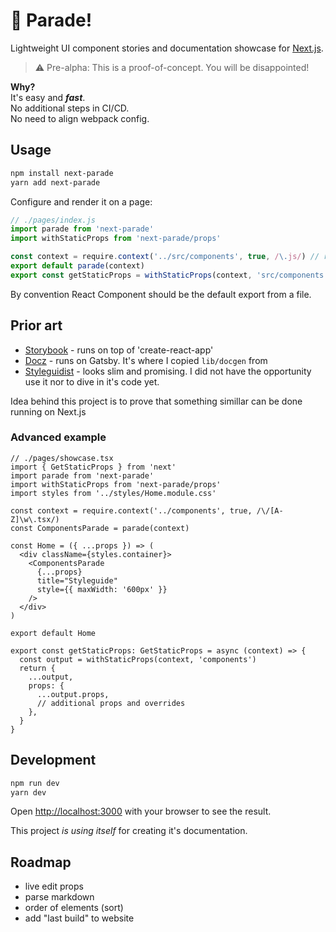 # 🚩 Parade!

Lightweight UI component stories and documentation showcase for [Next.js](https://nextjs.org/).

> ⚠️ Pre-alpha: This is a proof-of-concept. You will be disappointed!

**Why?**<br/>
It's easy and **_fast_**.<br/>
No additional steps in CI/CD.<br/>
No need to align webpack config.

## Usage

```bash
npm install next-parade
yarn add next-parade
```

Configure and render it on a page:

```js
// ./pages/index.js
import parade from 'next-parade'
import withStaticProps from 'next-parade/props'

const context = require.context('../src/components', true, /\.js/) // relative path and regex
export default parade(context)
export const getStaticProps = withStaticProps(context, 'src/components') // context and "absolute" path
```

By convention React Component should be the default export from a file.

## Prior art

- [Storybook](https://github.com/storybookjs/storybook/tree/master/app/react) - runs on top of 'create-react-app'
- [Docz](https://github.com/doczjs/docz/stargazers/) - runs on Gatsby. It's where I copied `lib/docgen` from
- [Styleguidist](https://github.com/styleguidist/react-styleguidist) - looks slim and promising. I did not have the opportunity use it nor to dive in it's code yet.

Idea behind this project is to prove that something simillar can be done running on Next.js

### Advanced example

```tsx
// ./pages/showcase.tsx
import { GetStaticProps } from 'next'
import parade from 'next-parade'
import withStaticProps from 'next-parade/props'
import styles from '../styles/Home.module.css'

const context = require.context('../components', true, /\/[A-Z]\w\.tsx/)
const ComponentsParade = parade(context)

const Home = ({ ...props }) => (
  <div className={styles.container}>
    <ComponentsParade
      {...props}
      title="Styleguide"
      style={{ maxWidth: '600px' }}
    />
  </div>
)

export default Home

export const getStaticProps: GetStaticProps = async (context) => {
  const output = withStaticProps(context, 'components')
  return {
    ...output,
    props: {
      ...output.props,
      // additional props and overrides
    },
  }
}
```

## Development

```bash
npm run dev
yarn dev
```

Open [http://localhost:3000](http://localhost:3000) with your browser to see the result.

This project _is using itself_ for creating it's documentation.

## Roadmap

- live edit props
- parse markdown
- order of elements (sort)
- add "last build" to website
